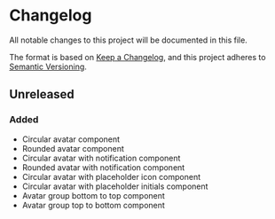 # Changelog

All notable changes to this project will be documented in this file.

The format is based on [Keep a Changelog](https://keepachangelog.com/en/1.0.0/),
and this project adheres to [Semantic Versioning](https://semver.org/spec/v2.0.0.html).

## Unreleased

### Added

- Circular avatar component
- Rounded avatar component
- Circular avatar with notification component
- Rounded avatar with notification component
- Circular avatar with placeholder icon component
- Circular avatar with placeholder initials component
- Avatar group bottom to top component
- Avatar group top to bottom component
